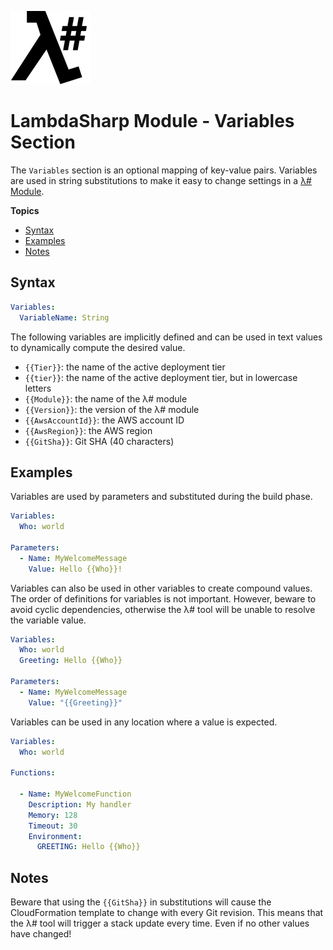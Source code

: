 ![λ#](LambdaSharp_v2_small.png)

# LambdaSharp Module - Variables Section

The `Variables` section is an optional mapping of key-value pairs. Variables are used in string substitutions to make it easy to change settings in a [λ# Module](ModuleFile.md).

__Topics__
* [Syntax](#syntax)
* [Examples](#examples)
* [Notes](#notes)

## Syntax

```yaml
Variables:
  VariableName: String
```

The following variables are implicitly defined and can be used in text values to dynamically compute the desired value.
* `{{Tier}}`: the name of the active deployment tier
* `{{tier}}`: the name of the active deployment tier, but in lowercase letters
* `{{Module}}`: the name of the λ# module
* `{{Version}}`: the version of the λ# module
* `{{AwsAccountId}}`: the AWS account ID
* `{{AwsRegion}}`: the AWS region
* `{{GitSha}}`: Git SHA (40 characters)

## Examples

Variables are used by parameters and substituted during the build phase.

```yaml
Variables:
  Who: world

Parameters:
  - Name: MyWelcomeMessage
    Value: Hello {{Who}}!
```

Variables can also be used in other variables to create compound values. The order of definitions for variables is not important. However, beware to avoid cyclic dependencies, otherwise the λ# tool will be unable to resolve the variable value.

```yaml
Variables:
  Who: world
  Greeting: Hello {{Who}}

Parameters:
  - Name: MyWelcomeMessage
    Value: "{{Greeting}}"
```

Variables can be used in any location where a value is expected.

```yaml
Variables:
  Who: world

Functions:

  - Name: MyWelcomeFunction
    Description: My handler
    Memory: 128
    Timeout: 30
    Environment:
      GREETING: Hello {{Who}}
```

## Notes

Beware that using the `{{GitSha}}` in substitutions will cause the CloudFormation template to change with every Git revision. This means that the λ# tool will trigger a stack update every time. Even if no other values have changed!

